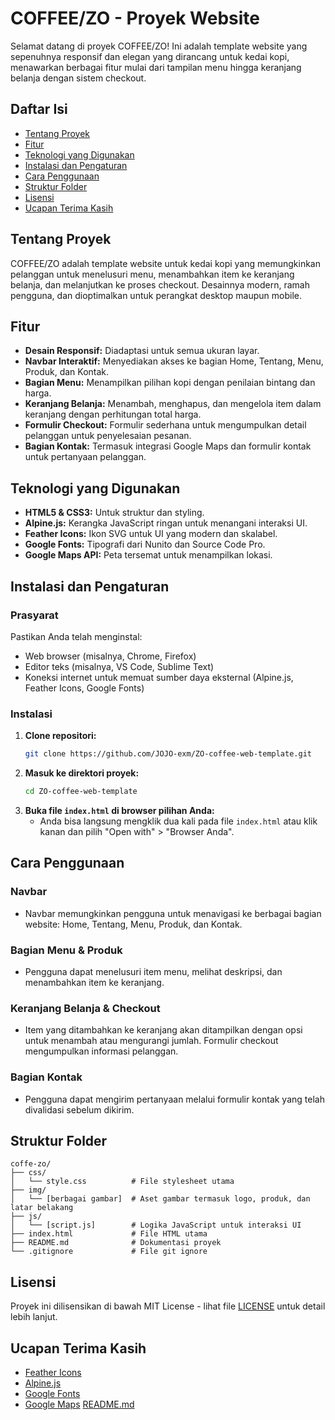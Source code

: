 
# COFFEE/ZO - Proyek Website

Selamat datang di proyek COFFEE/ZO! Ini adalah template website yang sepenuhnya responsif dan elegan yang dirancang untuk kedai kopi, menawarkan berbagai fitur mulai dari tampilan menu hingga keranjang belanja dengan sistem checkout.

## Daftar Isi

- [Tentang Proyek](#tentang-proyek)
- [Fitur](#fitur)
- [Teknologi yang Digunakan](#teknologi-yang-digunakan)
- [Instalasi dan Pengaturan](#instalasi-dan-pengaturan)
- [Cara Penggunaan](#cara-penggunaan)
- [Struktur Folder](#struktur-folder)
- [Lisensi](#lisensi)
- [Ucapan Terima Kasih](#ucapan-terima-kasih)

## Tentang Proyek

COFFEE/ZO adalah template website untuk kedai kopi yang memungkinkan pelanggan untuk menelusuri menu, menambahkan item ke keranjang belanja, dan melanjutkan ke proses checkout. Desainnya modern, ramah pengguna, dan dioptimalkan untuk perangkat desktop maupun mobile.

## Fitur

- **Desain Responsif:** Diadaptasi untuk semua ukuran layar.
- **Navbar Interaktif:** Menyediakan akses ke bagian Home, Tentang, Menu, Produk, dan Kontak.
- **Bagian Menu:** Menampilkan pilihan kopi dengan penilaian bintang dan harga.
- **Keranjang Belanja:** Menambah, menghapus, dan mengelola item dalam keranjang dengan perhitungan total harga.
- **Formulir Checkout:** Formulir sederhana untuk mengumpulkan detail pelanggan untuk penyelesaian pesanan.
- **Bagian Kontak:** Termasuk integrasi Google Maps dan formulir kontak untuk pertanyaan pelanggan.

## Teknologi yang Digunakan

- **HTML5 & CSS3:** Untuk struktur dan styling.
- **Alpine.js:** Kerangka JavaScript ringan untuk menangani interaksi UI.
- **Feather Icons:** Ikon SVG untuk UI yang modern dan skalabel.
- **Google Fonts:** Tipografi dari Nunito dan Source Code Pro.
- **Google Maps API:** Peta tersemat untuk menampilkan lokasi.

## Instalasi dan Pengaturan

### Prasyarat

Pastikan Anda telah menginstal:

- Web browser (misalnya, Chrome, Firefox)
- Editor teks (misalnya, VS Code, Sublime Text)
- Koneksi internet untuk memuat sumber daya eksternal (Alpine.js, Feather Icons, Google Fonts)

### Instalasi

1. **Clone repositori:**
   ```bash
   git clone https://github.com/JOJO-exm/ZO-coffee-web-template.git
   ```
2. **Masuk ke direktori proyek:**
   ```bash
   cd ZO-coffee-web-template
   ```
3. **Buka file `index.html` di browser pilihan Anda:**
   - Anda bisa langsung mengklik dua kali pada file `index.html` atau klik kanan dan pilih "Open with" > "Browser Anda".

## Cara Penggunaan

### Navbar
- Navbar memungkinkan pengguna untuk menavigasi ke berbagai bagian website: Home, Tentang, Menu, Produk, dan Kontak.

### Bagian Menu & Produk
- Pengguna dapat menelusuri item menu, melihat deskripsi, dan menambahkan item ke keranjang.

### Keranjang Belanja & Checkout
- Item yang ditambahkan ke keranjang akan ditampilkan dengan opsi untuk menambah atau mengurangi jumlah. Formulir checkout mengumpulkan informasi pelanggan.

### Bagian Kontak
- Pengguna dapat mengirim pertanyaan melalui formulir kontak yang telah divalidasi sebelum dikirim.

## Struktur Folder

```
coffe-zo/
├── css/
│   └── style.css          # File stylesheet utama
├── img/
│   └── [berbagai gambar]  # Aset gambar termasuk logo, produk, dan latar belakang
├── js/
│   └── [script.js]        # Logika JavaScript untuk interaksi UI
├── index.html             # File HTML utama
├── README.md              # Dokumentasi proyek
└── .gitignore             # File git ignore
```

## Lisensi

Proyek ini dilisensikan di bawah MIT License - lihat file [LICENSE](LICENSE) untuk detail lebih lanjut.

## Ucapan Terima Kasih

- [Feather Icons](https://feathericons.com/)
- [Alpine.js](https://alpinejs.dev/)
- [Google Fonts](https://fonts.google.com/)
- [Google Maps](https://maps.google.com/)
[README.md](https://github.com/user-attachments/files/16608485/README.md)
